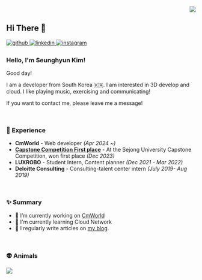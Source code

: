 <div align="right">
<img src="https://komarev.com/ghpvc/?username=seunghyun0522&&style=flat-square" align="right" />
</div>  

<br/>  

## Hi There 👋  

<a href="https://github.com/seunghyun0522" target="_blank">
<img src=https://img.shields.io/badge/github-%2324292e.svg?&style=for-the-badge&logo=github&logoColor=white alt=github style="margin-bottom: 5px;" />
</a>

<a href="https://linkedin.com/in/seunghyun-kim-013378272" target="_blank">
<img src=https://img.shields.io/badge/linkedin-%231E77B5.svg?&style=for-the-badge&logo=linkedin&logoColor=white alt=linkedin style="margin-bottom: 5px;" />
</a>

<a href="https://instagram.com/s_dellera_" target="_blank">
<img src=https://img.shields.io/badge/instagram-%23000000.svg?&style=for-the-badge&logo=instagram&logoColor=white&color=dd2a7b alt=instagram style="margin-bottom: 5px;" />
</a>


### Hello, I'm Seunghyun Kim!

Good day!

I am a developer from South Korea 🇰🇷. I am interested in 3D develop and cloud. I like playing music, exercising and communicating! 

If you want to contact me, please leave me a message!
 
<br/>

### 💫 Experience
- **CmWorld** - Web developer *(Apr 2024 ~)*
- [**Capstone Competition First place**](https://github.com/Kim-Song/Recommend) - At the Sejong University Capstone Competition, won first place *(Dec 2023)*
- **LUXROBO** - Student Intern, Content planner  *(Dec 2021 - Mar 2022)*
- **Deloitte Consulting** - Consulting-talent center intern *(July 2019- Aug 2019)*

<br/>  

### ✨ Summary

- 🔭 I’m currently working on [CmWorld](http://www.cmworld.net:18080/) 
- 🌱 I'm currently learning Cloud Network
- 📝 I regularly write articles on [my blog](https://cojjangsh.tistory.com/).  
  


<br/>

### 👽 Animals

<a href="https://github.com/devxb/gitanimals">
  <img src="https://render.gitanimals.org/farms/seunghyun0522"/>
</a>
